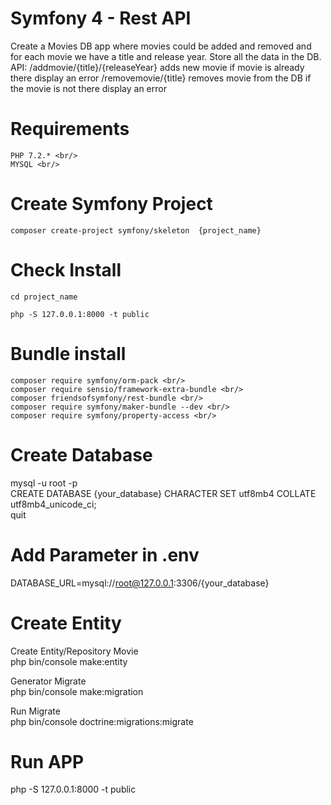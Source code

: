 # Symfony 4 - Rest API

Create a Movies DB app where movies could be added and removed and for each movie 
we have a title and release year. Store all the data in the DB. 
API: 
/addmovie/{title}/{releaseYear} adds new movie if movie is already there display an error 
/removemovie/{title} removes movie from the DB if the movie is not there display an error

# Requirements

```
PHP 7.2.* <br/>
MYSQL <br/>
```

# Create Symfony Project

```
composer create-project symfony/skeleton  {project_name}
```

# Check Install

```
cd project_name

php -S 127.0.0.1:8000 -t public
```

# Bundle install

```
composer require symfony/orm-pack <br/>
composer require sensio/framework-extra-bundle <br/>
composer friendsofsymfony/rest-bundle <br/>
composer require symfony/maker-bundle --dev <br/>
composer require symfony/property-access <br/>
```

# Create Database

mysql -u root -p  <br/>
CREATE DATABASE {your_database} CHARACTER SET utf8mb4 COLLATE utf8mb4_unicode_ci; <br/>
quit

# Add Parameter in .env

DATABASE_URL=mysql://root@127.0.0.1:3306/{your_database} 

# Create Entity

Create Entity/Repository Movie <br/>
php bin/console make:entity

Generator Migrate <br/>
php bin/console make:migration

Run Migrate <br/>
php bin/console doctrine:migrations:migrate


# Run APP

php -S 127.0.0.1:8000 -t public
